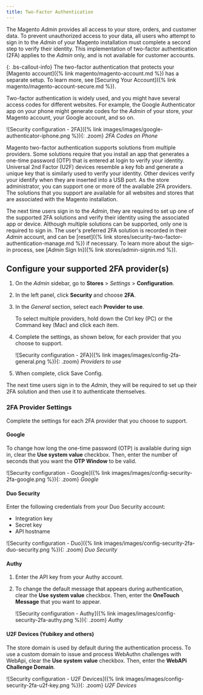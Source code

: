 ```yaml
---
title: Two-Factor Authentication
---
```


The Magento _Admin_ provides all access to your store, orders, and customer data. To prevent unauthorized access to your data, all users who attempt to sign in to the _Admin_ of your Magento installation must complete a second step to verify their identity. This implementation of two-factor authentication (2FA) applies to the _Admin_ only, and is not available for customer accounts.

{: .bs-callout-info}
The two-factor authentication that protects your [Magento account]({% link magento/magento-account.md %})  has a separate setup. To learn more, see [Securing Your Account]({% link magento/magento-account-secure.md %}).

Two-factor authentication is widely used, and you might have several access codes for different websites. For example, the Google Authenticator app on your phone might generate codes for the _Admin_ of your store, your Magento account, your Google account, and so on.

![Security configuration - 2FA]({% link images/images/google-authenticator-iphone.png %}){: .zoom}
_2FA Codes on Phone_

Magento two-factor authentication supports solutions from multiple providers. Some solutions require that you install an app that generates a one-time password (OTP) that is entered at login to verify your identity. Universal 2nd Factor (U2F) devices resemble a key fob and generate a unique key that is similarly used to verify your identity. Other devices verify your identify when they are inserted into a USB port. As the store administrator, you can support one or more of the available 2FA providers. The solutions that you support are available for all websites and stores that are associated with the Magento installation.

The next time users sign in to the _Admin_, they are required to set up one of the supported 2FA solutions and verify their identity using the associated app or device. Although multiple solutions can be supported, only one is required to sign in. The user's preferred 2FA solution is recorded in their _Admin_ account, and can be [reset]({% link stores/security-two-factor-authentication-manage.md %}) if necessary. To learn more about the sign-in process, see [_Admin_ Sign In]({% link stores/admin-signin.md %}).

## Configure your supported 2FA provider(s)

1. On the _Admin_ sidebar, go to **Stores** > _Settings_ > **Configuration**.

1. In the left panel, click **Security** and choose **2FA**.

1. In the _General_ section, select each **Provider to use**.

   To select multiple providers, hold down the Ctrl key (PC) or the Command key (Mac) and click each item.
   
1. Complete the settings, as shown below, for each provider that you choose to support.

   ![Security configuration - 2FA]({% link images/images/config-2fa-general.png %}){: .zoom}
   _Providers to use_

1. When complete, click <span class="btn">Save Config</span>.

  The next time users sign in to the _Admin_, they will be required to set up their 2FA solution and then use it to authenticate themselves.

### 2FA Provider Settings

Complete the settings for each 2FA provider that you choose to support.

#### Google

To change how long the one-time password (OTP) is available during sign in, clear the **Use system value** checkbox. Then, enter the number of seconds that you want the **OTP Window** to be valid.

![Security configuration - Google]({% link images/images/config-security-2fa-google.png %}){: .zoom}
_Google_

#### Duo Security

Enter the following credentials from your Duo Security account:

- Integration key
- Secret key
- API hostname

![Security configuration - Duo]({% link images/images/config-security-2fa-duo-security.png %}){: .zoom}
_Duo Security_

#### Authy

1. Enter the API key from your Authy account.

1. To change the default message that appears during authentication, clear the **Use system value** checkbox. Then, enter the **OneTouch Message** that you want to appear.

   ![Security configuration - Authy]({% link images/images/config-security-2fa-authy.png %}){: .zoom}
   _Authy_

#### U2F Devices (Yubikey and others)

The store domain is used by default during the authentication process. To use a custom domain to issue and process WebAuthn challenges with WebApi, clear the **Use system value** checkbox. Then, enter the **WebAPi Challenge Domain**.

![Security configuration - U2F Devices]({% link images/images/config-security-2fa-u2f-key.png %}){: .zoom}
_U2F Devices_
